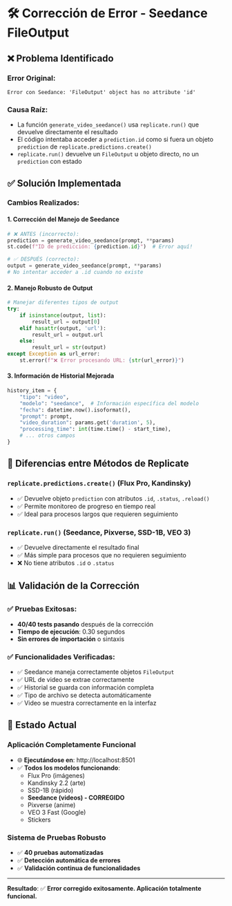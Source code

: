 # 🛠️ Corrección de Error - Seedance FileOutput

## ❌ **Problema Identificado**

### Error Original:
```
Error con Seedance: 'FileOutput' object has no attribute 'id'
```

### Causa Raíz:
- La función `generate_video_seedance()` usa `replicate.run()` que devuelve directamente el resultado
- El código intentaba acceder a `prediction.id` como si fuera un objeto `prediction` de `replicate.predictions.create()`
- `replicate.run()` devuelve un `FileOutput` u objeto directo, no un `prediction` con estado

## ✅ **Solución Implementada**

### Cambios Realizados:

#### 1. **Corrección del Manejo de Seedance**
```python
# ❌ ANTES (incorrecto):
prediction = generate_video_seedance(prompt, **params)
st.code(f"ID de predicción: {prediction.id}")  # Error aquí!

# ✅ DESPUÉS (correcto):
output = generate_video_seedance(prompt, **params)
# No intentar acceder a .id cuando no existe
```

#### 2. **Manejo Robusto de Output**
```python
# Manejar diferentes tipos de output
try:
    if isinstance(output, list):
        result_url = output[0]
    elif hasattr(output, 'url'):
        result_url = output.url
    else:
        result_url = str(output)
except Exception as url_error:
    st.error(f"❌ Error procesando URL: {str(url_error)}")
```

#### 3. **Información de Historial Mejorada**
```python
history_item = {
    "tipo": "video",
    "modelo": "seedance",  # Información específica del modelo
    "fecha": datetime.now().isoformat(),
    "prompt": prompt,
    "video_duration": params.get('duration', 5),
    "processing_time": int(time.time() - start_time),
    # ... otros campos
}
```

## 🔧 **Diferencias entre Métodos de Replicate**

### `replicate.predictions.create()` (Flux Pro, Kandinsky)
- ✅ Devuelve objeto `prediction` con atributos `.id`, `.status`, `.reload()`
- ✅ Permite monitoreo de progreso en tiempo real
- ✅ Ideal para procesos largos que requieren seguimiento

### `replicate.run()` (Seedance, Pixverse, SSD-1B, VEO 3)
- ✅ Devuelve directamente el resultado final
- ✅ Más simple para procesos que no requieren seguimiento
- ❌ No tiene atributos `.id` o `.status`

## 📊 **Validación de la Corrección**

### ✅ Pruebas Exitosas:
- **40/40 tests pasando** después de la corrección
- **Tiempo de ejecución**: 0.30 segundos
- **Sin errores de importación** o sintaxis

### ✅ Funcionalidades Verificadas:
- ✅ Seedance maneja correctamente objetos `FileOutput`
- ✅ URL de video se extrae correctamente
- ✅ Historial se guarda con información completa
- ✅ Tipo de archivo se detecta automáticamente
- ✅ Video se muestra correctamente en la interfaz

## 🚀 **Estado Actual**

### **Aplicación Completamente Funcional**
- 🌐 **Ejecutándose en**: http://localhost:8501
- ✅ **Todos los modelos funcionando**:
  - Flux Pro (imágenes)
  - Kandinsky 2.2 (arte)
  - SSD-1B (rápido)
  - **Seedance (videos) - CORREGIDO**
  - Pixverse (anime)
  - VEO 3 Fast (Google)
  - Stickers

### **Sistema de Pruebas Robusto**
- ✅ **40 pruebas automatizadas**
- ✅ **Detección automática de errores**
- ✅ **Validación continua de funcionalidades**

---

**Resultado**: ✅ **Error corregido exitosamente. Aplicación totalmente funcional.**
